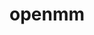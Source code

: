 ---
title: "openmm"
layout: cache
categories: [package, v0.20.1]
meta: {"versions": ["7.7.0"], "compilers": ["gcc@=7.3.1"], "oss": ["amzn2"], "platforms": ["linux"], "targets": ["aarch64", "neoverse_n1", "x86_64_v3"], "stacks": ["aws-ahug", "aws-ahug-aarch64", "root"], "num_specs": 3, "num_specs_by_stack": {"root": 3, "aws-ahug-aarch64": 2, "aws-ahug": 1}}
spec_details: [{"hash": "g7wrw4gppn3rzbdn2o6ih66zhmzlnfol", "compiler": "gcc@=7.3.1", "versions": ["7.7.0"], "os": "amzn2", "platform": "linux", "target": "aarch64", "variants": ["build_system=cmake", "build_type=Release", "~cuda", "generator=make", "~ipo"], "stacks": ["root", "aws-ahug-aarch64"], "size": "-", "tarball": "https://binaries.spack.io/releases/v0.20.1/build_cache/linux-amzn2-aarch64/gcc-7.3.1/openmm-7.7.0/linux-amzn2-aarch64-gcc-7.3.1-openmm-7.7.0-g7wrw4gppn3rzbdn2o6ih66zhmzlnfol.spack"}, {"hash": "pgbwu3abvyw4d3t5luna4psuweegxypm", "compiler": "gcc@=7.3.1", "versions": ["7.7.0"], "os": "amzn2", "platform": "linux", "target": "neoverse_n1", "variants": ["build_system=cmake", "build_type=Release", "~cuda", "generator=make", "~ipo"], "stacks": ["root", "aws-ahug-aarch64"], "size": "-", "tarball": "https://binaries.spack.io/releases/v0.20.1/build_cache/linux-amzn2-neoverse_n1/gcc-7.3.1/openmm-7.7.0/linux-amzn2-neoverse_n1-gcc-7.3.1-openmm-7.7.0-pgbwu3abvyw4d3t5luna4psuweegxypm.spack"}, {"hash": "je3o3l2dfskwbp5o7x7vmpyfwbmyywvw", "compiler": "gcc@=7.3.1", "versions": ["7.7.0"], "os": "amzn2", "platform": "linux", "target": "x86_64_v3", "variants": ["build_system=cmake", "build_type=Release", "~cuda", "generator=make", "~ipo"], "stacks": ["root", "aws-ahug"], "size": "-", "tarball": "https://binaries.spack.io/releases/v0.20.1/build_cache/linux-amzn2-x86_64_v3/gcc-7.3.1/openmm-7.7.0/linux-amzn2-x86_64_v3-gcc-7.3.1-openmm-7.7.0-je3o3l2dfskwbp5o7x7vmpyfwbmyywvw.spack"}]
---